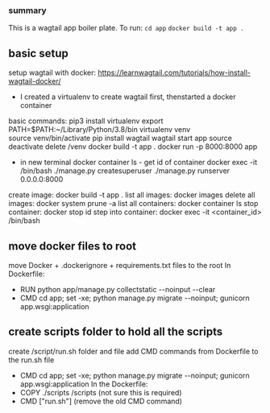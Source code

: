 ### summary
This is a wagtail app boiler plate. To run:
`cd app`
`docker build -t app .`


## basic setup
setup wagtail with docker: https://learnwagtail.com/tutorials/how-install-wagtail-docker/
- I created a virtualenv to create wagtail first, thenstarted a docker container

basic commands:
pip3 install virtualenv
export PATH=$PATH:~/Library/Python/3.8/bin
virtualenv venv    
source venv/bin/activate
pip install wagtail
wagtail start app
source deactivate
delete /venv
docker build -t app . 
docker run -p 8000:8000 app
- in new terminal
docker container ls - get id of container
docker exec -it <container-id> /bin/bash
./manage.py createsuperuser
./manage.py runserver 0.0.0.0:8000


create image: docker build -t app .
list all images: docker images 
delete all images: docker system prune -a
list all containers: docker container ls
stop container: docker stop id
step into container: docker exec -it <container_id> /bin/bash


## move docker files to root
move Docker + .dockerignore + requirements.txt files to the root
In Dockerfile:
- RUN python app/manage.py collectstatic --noinput --clear
- CMD cd app; set -xe; python manage.py migrate --noinput; gunicorn app.wsgi:application


## create scripts folder to hold all the scripts
create /script/run.sh folder and file
add CMD commands from Dockerfile to the run.sh file
- CMD cd app; set -xe; python manage.py migrate --noinput; gunicorn app.wsgi:application
In the Dockerfile:
- COPY ./scripts /scripts (not sure this is required)
- CMD ["run.sh"] (remove the old CMD command)



